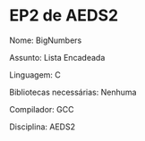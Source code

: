 # EP2 de AEDS2
Nome: BigNumbers

Assunto: Lista Encadeada

Linguagem: C

Bibliotecas necessárias: Nenhuma

Compilador: GCC

Disciplina: AEDS2
